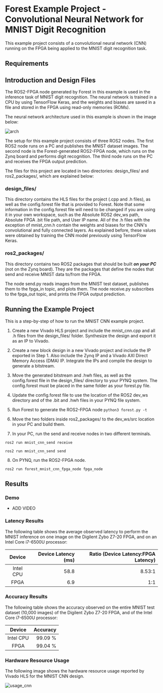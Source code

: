 # Forest Example Project - Convolutional Neural Network for MNIST Digit Recognition

This example project consists of a convolutional neural network (CNN) running on the FPGA being applied to the MNIST digit recognition task.

## Requirements

## Introduction and Design Files

The ROS2-FPGA node generated by Forest in this example is used in the inference task of MNIST digit recognition. The neural network is trained
in a CPU by using TensorFlow Keras, and the weights and biases are saved in a file and stored in the FPGA using read-only memories (ROMs).

The neural network architecture used in this example is shown in the image below:

![arch](https://github.com/ros2-forest/forest/blob/master/examples/mnist_cnn/model_plot_cnn.png)

The setup for this example project consists of three ROS2 nodes. The first ROS2 node runs on a PC and publishes the MNIST dataset images. The second node is the Forest-generated ROS2-FPGA node, which runs on the Zynq board and performs digit recognition. The third node runs on the PC and receives the FPGA output prediction.

The files for this project are located in two directories: design_files/ and ros2_packages/, which are explained below:

### design_files/

This directory contains the HLS files for the project (.cpp and .h files), as well as the config.forest file that is provided to Forest. Note that some information in the config.forest file will need to be changed if you are using it in your own workspace, such as the Absolute ROS2 dev_ws path, Absolute FPGA .bit file path, and User IP name.
All of the .h files with the exception of mnist_cnn.h contain the weights and biases for the CNN's convolutional and fully connected layers. As explained before, these values were obtained by training the CNN model previously using TensorFlow Keras.

### ros2_packages/

This directory contains two ROS2 packages that should be built ***on your PC*** (not on the Zynq board). They are the packages that define the nodes that send and receive MNIST data to/from the FPGA. 

The node send.py reads images from the MNIST test dataset, publishes them to the fpga_in topic, and plots them. The node receive.py subscribes to the fpga_out topic, and prints the FPGA output prediction.

## Running the Example Project

This is a step-by-step of how to run the MNIST CNN example project.

1. Create a new Vivado HLS project and include the mnist_cnn.cpp and all .h files from the design_files/ folder. Synthesize the design and export it as an IP to Vivado.

2. Create a new block design in a new Vivado project and include the IP exported in Step 1. Also include the Zynq IP and a Vivado AXI Direct Memory Access (DMA) IP. Integrate the IPs and compile the design to generate a bitstream.

3. Move the generated bitstream and .hwh files, as well as the config.forest file in the design_files/ directory to your PYNQ system. The config.forest must be placed in the same folder as your forest.py file.

4. Update the config.forest file to use the location of the ROS2 dev_ws directory and of the .bit and .hwh files in your PYNQ file system.

5. Run Forest to generate the ROS2-FPGA node `python3 forest.py -t`

6. Move the two folders inside ros2_packages/ to the dev_ws/src location in your PC and build them.

7. In your PC, run the send and receive nodes in two different terminals.

```
ros2 run mnist_cnn_send receive

ros2 run mnist_cnn_send send
```

8. On PYNQ, run the ROS2-FPGA node.

```
ros2 run forest_mnist_cnn_fpga_node fpga_node
```

## Results

### Demo

- ADD VIDEO

### Latency Results

The following table shows the average observed latency to perform the MNIST inference on one image on the Digilent Zybo Z7-20 FPGA, 
and on an Intel Core i7-6500U processor:

| Device | Device Latency (ms) | Ratio (Device Latency:FPGA Latency) |
| :---:         |     ---:      |          ---: |
| Intel CPU     |     58.8 |     8.53:1 |
| FPGA   |    6.9 |     1:1|

### Accuracy Results

The following table shows the accuracy observed on the entire MNIST test dataset (10,000 images) of the Digilent Zybo Z7-20 FPGA, 
and of the Intel Core i7-6500U processor:

| Device | Accuracy |
| :---:         |     ---:      |
| Intel CPU     |     99.09 % |
| FPGA   |    99.04 % |

### Hardware Resource Usage

The following image shows the hardware resource usage reported by Vivado HLS for the MNIST CNN design.

![usage_cnn](https://github.com/ros2-forest/forest/blob/master/examples/mnist_cnn/mnist_cnn_usage.png)
